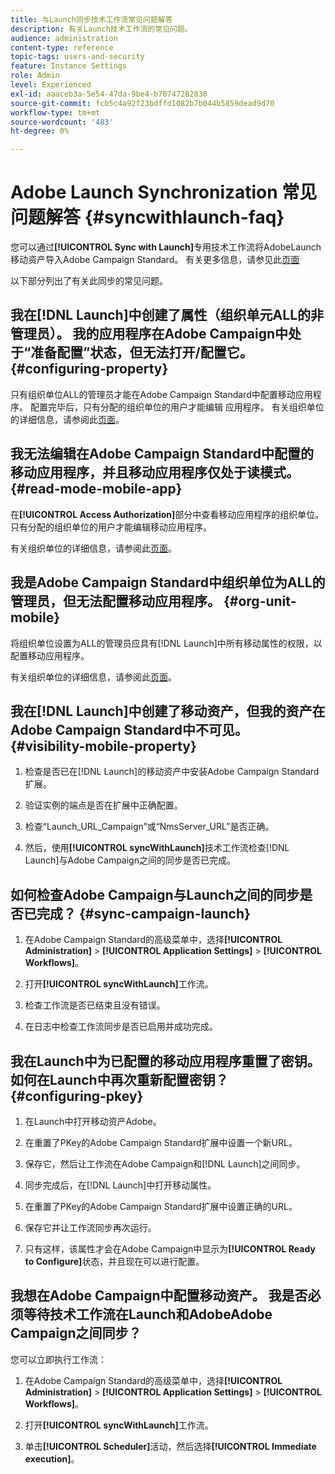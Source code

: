 ```yaml
---
title: 与Launch同步技术工作流常见问题解答
description: 有关Launch技术工作流的常见问题。
audience: administration
content-type: reference
topic-tags: users-and-security
feature: Instance Settings
role: Admin
level: Experienced
exl-id: aaaceb3a-5e54-47da-9be4-b70747282830
source-git-commit: fcb5c4a92f23bdffd1082b7b044b5859dead9d70
workflow-type: tm+mt
source-wordcount: '483'
ht-degree: 0%

---
```


# Adobe Launch Synchronization 常见问题解答 {#syncwithlaunch-faq}

您可以通过&#x200B;**[!UICONTROL Sync with Launch]**&#x200B;专用技术工作流将AdobeLaunch移动资产导入Adobe Campaign Standard。 有关更多信息，请参见此[页面](../../administration/using/technical-workflows.md)

以下部分列出了有关此同步的常见问题。

## 我在[!DNL Launch]中创建了属性（组织单元ALL的非管理员）。 我的应用程序在Adobe Campaign中处于“准备配置”状态，但无法打开/配置它。 {#configuring-property}

只有组织单位ALL的管理员才能在Adobe Campaign Standard中配置移动应用程序。 配置完毕后，只有分配的组织单位的用户才能编辑
应用程序。 有关组织单位的详细信息，请参阅此[页面](../../administration/using/organizational-units.md)。

## 我无法编辑在Adobe Campaign Standard中配置的移动应用程序，并且移动应用程序仅处于读模式。 {#read-mode-mobile-app}

在&#x200B;**[!UICONTROL Access Authorization]**&#x200B;部分中查看移动应用程序的组织单位。 只有分配的组织单位的用户才能编辑移动应用程序。

有关组织单位的详细信息，请参阅此[页面](../../administration/using/organizational-units.md)。

## 我是Adobe Campaign Standard中组织单位为ALL的管理员，但无法配置移动应用程序。 {#org-unit-mobile}

将组织单位设置为ALL的管理员应具有[!DNL Launch]中所有移动属性的权限，以配置移动应用程序。

有关组织单位的详细信息，请参阅此[页面](../../administration/using/organizational-units.md)。

## 我在[!DNL Launch]中创建了移动资产，但我的资产在Adobe Campaign Standard中不可见。 {#visibility-mobile-property}

1. 检查是否已在[!DNL Launch]的移动资产中安装Adobe Campaign Standard扩展。

1. 验证实例的端点是否在扩展中正确配置。

1. 检查“Launch_URL_Campaign”或“NmsServer_URL”是否正确。

1. 然后，使用&#x200B;**[!UICONTROL syncWithLaunch]**&#x200B;技术工作流检查[!DNL Launch]与Adobe Campaign之间的同步是否已完成。

## 如何检查Adobe Campaign与Launch之间的同步是否已完成？ {#sync-campaign-launch}

1. 在Adobe Campaign Standard的高级菜单中，选择&#x200B;**[!UICONTROL Administration]** > **[!UICONTROL Application Settings]** > **[!UICONTROL Workflows]**。

1. 打开&#x200B;**[!UICONTROL syncWithLaunch]**&#x200B;工作流。

1. 检查工作流是否已结束且没有错误。

1. 在日志中检查工作流同步是否已启用并成功完成。

## 我在Launch中为已配置的移动应用程序重置了密钥。 如何在Launch中再次重新配置密钥？ {#configuring-pkey}

1. 在Launch中打开移动资产Adobe。

1. 在重置了PKey的Adobe Campaign Standard扩展中设置一个新URL。

1. 保存它，然后让工作流在Adobe Campaign和[!DNL Launch]之间同步。

1. 同步完成后，在[!DNL Launch]中打开移动属性。

1. 在重置了PKey的Adobe Campaign Standard扩展中设置正确的URL。

1. 保存它并让工作流同步再次运行。

1. 只有这样，该属性才会在Adobe Campaign中显示为&#x200B;**[!UICONTROL Ready to Configure]**&#x200B;状态，并且现在可以进行配置。

## 我想在Adobe Campaign中配置移动资产。 我是否必须等待技术工作流在Launch和AdobeAdobe Campaign之间同步？

您可以立即执行工作流：

1. 在Adobe Campaign Standard的高级菜单中，选择&#x200B;**[!UICONTROL Administration]** > **[!UICONTROL Application Settings]** > **[!UICONTROL Workflows]**。

1. 打开&#x200B;**[!UICONTROL syncWithLaunch]**&#x200B;工作流。

1. 单击&#x200B;**[!UICONTROL Scheduler]**&#x200B;活动，然后选择&#x200B;**[!UICONTROL Immediate execution]**。
